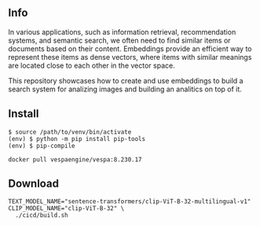 


## Info

In various applications, such as information retrieval, recommendation systems, and semantic search, we often need to find similar items or documents based on their content. Embeddings provide an efficient way to represent these items as dense vectors, where items with similar meanings are located close to each other in the vector space. 

This repository showcases how to create and use embeddings to build a search system for analizing images and building an 
analitics on top of it.


## Install 

```
$ source /path/to/venv/bin/activate
(env) $ python -m pip install pip-tools
(env) $ pip-compile
```
```
docker pull vespaengine/vespa:8.230.17
```


## Download

```
TEXT_MODEL_NAME="sentence-transformers/clip-ViT-B-32-multilingual-v1" CLIP_MODEL_NAME="clip-ViT-B-32" \
  ./cicd/build.sh
```